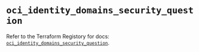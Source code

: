 # `oci_identity_domains_security_question`

Refer to the Terraform Registory for docs: [`oci_identity_domains_security_question`](https://registry.terraform.io/providers/oracle/oci/6.18.0/docs/resources/identity_domains_security_question).
